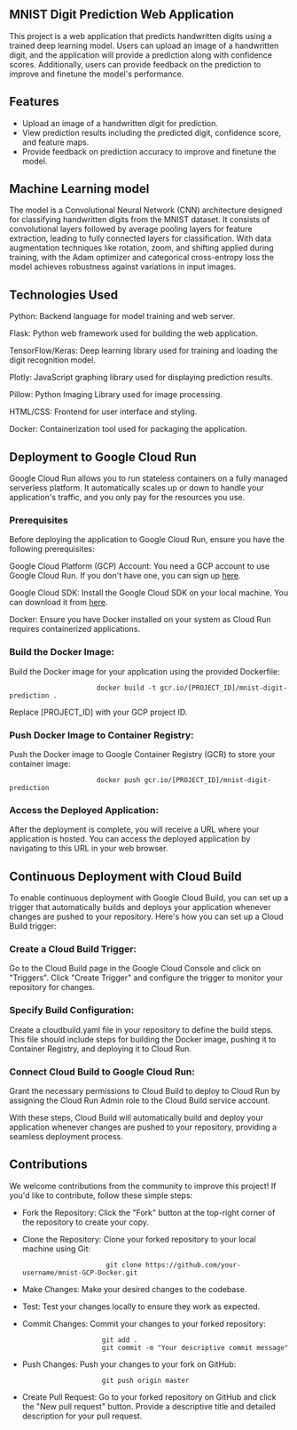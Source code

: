 ## MNIST Digit Prediction Web Application
This project is a web application that predicts handwritten digits using a trained deep learning model. Users can upload an image of a handwritten digit, and the application will provide a prediction along with confidence scores. Additionally, users can provide feedback on the prediction to improve and finetune the model's performance.

## Features
- Upload an image of a handwritten digit for prediction.
- View prediction results including the predicted digit, confidence score, and feature maps.
- Provide feedback on prediction accuracy to improve and finetune the model.

## Machine Learning model
The model is a Convolutional Neural Network (CNN) architecture designed for classifying handwritten digits from the MNIST dataset. It consists of convolutional layers followed by average pooling layers for feature extraction, leading to fully connected layers for classification. With data augmentation techniques like rotation, zoom, and shifting applied during training, with the Adam optimizer and categorical cross-entropy loss the model achieves robustness against variations in input images.

##  Technologies Used
Python: Backend language for model training and web server.

Flask: Python web framework used for building the web application.

TensorFlow/Keras: Deep learning library used for training and loading the digit recognition model.

Plotly: JavaScript graphing library used for displaying prediction results.

Pillow: Python Imaging Library used for image processing.

HTML/CSS: Frontend for user interface and styling.

Docker: Containerization tool used for packaging the application.

## Deployment to Google Cloud Run

Google Cloud Run allows you to run stateless containers on a fully managed serverless platform. It automatically scales up or down to handle your application's traffic, and you only pay for the resources you use.

### Prerequisites
Before deploying the application to Google Cloud Run, ensure you have the following prerequisites:

Google Cloud Platform (GCP) Account: You need a GCP account to use Google Cloud Run. If you don't have one, you can sign up [here](https://cloud.google.com/?hl=en).

Google Cloud SDK: Install the Google Cloud SDK on your local machine. You can download it from [here](https://cloud.google.com/sdk/docs/install-sdk).

Docker: Ensure you have Docker installed on your system as Cloud Run requires containerized applications.

### Build the Docker Image:

Build the Docker image for your application using the provided Dockerfile:

                          docker build -t gcr.io/[PROJECT_ID]/mnist-digit-prediction .
                          
Replace [PROJECT_ID] with your GCP project ID.

### Push Docker Image to Container Registry:
Push the Docker image to Google Container Registry (GCR) to store your container image:

                          docker push gcr.io/[PROJECT_ID]/mnist-digit-prediction

### Access the Deployed Application:
After the deployment is complete, you will receive a URL where your application is hosted. You can access the deployed application by navigating to this URL in your web browser.

## Continuous Deployment with Cloud Build
To enable continuous deployment with Google Cloud Build, you can set up a trigger that automatically builds and deploys your application whenever changes are pushed to your repository. Here's how you can set up a Cloud Build trigger:

### Create a Cloud Build Trigger:
Go to the Cloud Build page in the Google Cloud Console and click on "Triggers". Click "Create Trigger" and configure the trigger to monitor your repository for changes.

### Specify Build Configuration:
Create a cloudbuild.yaml file in your repository to define the build steps. This file should include steps for building the Docker image, pushing it to Container Registry, and deploying it to Cloud Run.

### Connect Cloud Build to Google Cloud Run:
Grant the necessary permissions to Cloud Build to deploy to Cloud Run by assigning the Cloud Run Admin role to the Cloud Build service account.

With these steps, Cloud Build will automatically build and deploy your application whenever changes are pushed to your repository, providing a seamless deployment process.

## Contributions
We welcome contributions from the community to improve this project! If you'd like to contribute, follow these simple steps:
- Fork the Repository: Click the "Fork" button at the top-right corner of the repository to create your copy.
- Clone the Repository: Clone your forked repository to your local machine using Git:
  
                           git clone https://github.com/your-username/mnist-GCP-Docker.git
  
- Make Changes: Make your desired changes to the codebase.
- Test: Test your changes locally to ensure they work as expected.
- Commit Changes: Commit your changes to your forked repository:
  
                          git add .
                          git commit -m "Your descriptive commit message"
  
- Push Changes: Push your changes to your fork on GitHub:
  
                          git push origin master
  
- Create Pull Request: Go to your forked repository on GitHub and click the "New pull request" button. Provide a descriptive title and detailed description for your pull request.
